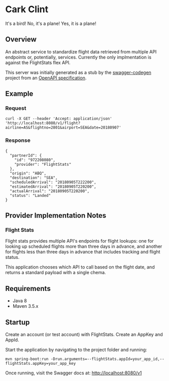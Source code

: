 # Cark Clint
It's a bird! No, it's a plane! Yes, it is a plane!

## Overview
An abstract service to standardize flight data retrieved from multiple API endpoints or, potentially, services. Currently the only implmentation is against the FlightStats flex API.

This server was initially generated as a stub by the [swagger-codegen](https://github.com/swagger-api/swagger-codegen) project from an [OpenAPI specification](https://github.com/swagger-api/swagger-core).

## Example

### Request

```
curl -X GET --header 'Accept: application/json' 'http://localhost:8080/v1/flight?airline=AS&flightno=2801&airport=SEA&date=20180907'
```

### Response

```
{
  "partnerId": {
    "id": "972208080",
    "provider": "FlightStats"
  },
  "origin": "ABQ",
  "destination": "SEA",
  "scheduledArrival": "20180905T222200",
  "estimatedArrival": "20180905T220200",
  "actualArrival": "20180905T220200",
  "status": "Landed"
}
```
## Provider Implementation Notes

### Flight Stats
Flight stats provides multiple API's endpoints for flight lookups: one for looking up scheduled flights more than three days in advance, and another for flights less than three days in advance that includes tracking and flight status.

This application chooses which API to call based on the flight date, and returns a standard payload with a single chema.

## Requirements
* Java 8
* Maven 3.5.x
## Startup
Create an account (or test account) with FlightStats. Create an AppKey and AppId.

Start the application by navigating to the project folder and running:
```
mvn spring-boot:run -Drun.arguments=--flightStats.appId=your_app_id,--flightStats.appKey=your_app_key
```

Once running, visit the Swagger docs at: [http://localhost:8080/v1](http://localhost:8080/v1)
